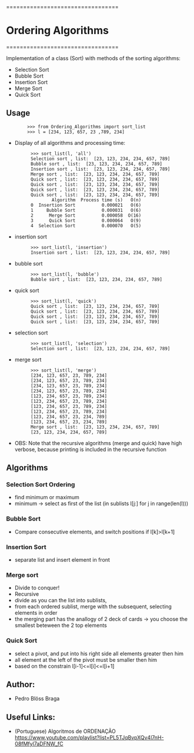 =================================

# Ordering Algorithms
=================================


Implementation of a class (Sort) with methods of the sorting algorithms:
- Selection Sort
- Bubble Sort
- Insertion Sort
- Merge Sort
- Quick Sort

## Usage

            >>> from Ordering_Algorithms import sort_list
            >>> l = [234, 123, 657, 23 ,789, 234]

- Display of all algorithms and processing time: 

            >>> sort_list(l, 'all')
            Selection sort , list:  [23, 123, 234, 234, 657, 789]
            Bubble sort , list:  [23, 123, 234, 234, 657, 789]
            Insertion sort , list:  [23, 123, 234, 234, 657, 789]
            Merge sort , list:  [23, 123, 234, 234, 657, 789]
            Quick sort , list:  [23, 123, 234, 234, 657, 789]
            Quick sort , list:  [23, 123, 234, 234, 657, 789]
            Quick sort , list:  [23, 123, 234, 234, 657, 789]
            Quick sort , list:  [23, 123, 234, 234, 657, 789]
                    Algorithm  Process time (s)   O(n)
            0  Insertion Sort          0.000021   O(6)
            1     Bubble Sort          0.000031   O(6)
            2      Merge Sort          0.000058  O(16)
            3      Quick Sort          0.000064   O(9)
            4  Selection Sort          0.000070   O(5)


- insertion sort

            >>> sort_list(l, 'insertion')
            Insertion sort , list:  [23, 123, 234, 234, 657, 789]

- bubble sort

            >>> sort_list(l, 'bubble')
            Bubble sort , list:  [23, 123, 234, 234, 657, 789]

- quick sort

            >>> sort_list(l, 'quick')
            Quick sort , list:  [23, 123, 234, 234, 657, 789]
            Quick sort , list:  [23, 123, 234, 234, 657, 789]
            Quick sort , list:  [23, 123, 234, 234, 657, 789]
            Quick sort , list:  [23, 123, 234, 234, 657, 789]

- selection sort

            >>> sort_list(l, 'selection')
            Selection sort , list:  [23, 123, 234, 234, 657, 789]

- merge sort

            >>> sort_list(l, 'merge')
            [234, 123, 657, 23, 789, 234]
            [234, 123, 657, 23, 789, 234]
            [234, 123, 657, 23, 789, 234]
            [234, 123, 657, 23, 789, 234]
            [123, 234, 657, 23, 789, 234]
            [123, 234, 657, 23, 789, 234]
            [123, 234, 657, 23, 789, 234]
            [123, 234, 657, 23, 789, 234]
            [123, 234, 657, 23, 234, 789]
            [123, 234, 657, 23, 234, 789]
            Merge sort , list:  [23, 123, 234, 234, 657, 789]
            [23, 123, 234, 234, 657, 789]

- OBS: Note that the recursive algorithms (merge and quick) have high verbose, because printing is included in the recursive function

## Algorithms 
### Selection Sort Ordering

- find minimum or maximum
- minimum -> select as first of the list (in sublists l[j:] for j in range(len(l)))

### Bubble Sort

- Compare consecutive elements, and switch positions if l[k]>l[k+1]

### Insertion Sort
- separate list and insert element in front

### Merge sort
- Divide to conquer!
- Recursive
- divide as you can the list into sublists, 
- from each ordered sublist, merge with the subsequent, selecting elements in order
- the merging part has the anallogy of 2 deck of cards -> you choose the smallest beteween the 2 top elements

### Quick Sort
- select a pivot, and put into his right side all elements greater then him
- all element at the left of the pivot must be smaller then him
- based on the constrain l[i-1]<=l[i]<=l[i+1] 


## Author:
- Pedro Blöss Braga

## Useful Links:
- (Portuguese) Algoritmos de ORDENAÇÃO https://www.youtube.com/playlist?list=PL5TJqBvpXQv4l7nH-08fMfyl7aDFNW_fC
